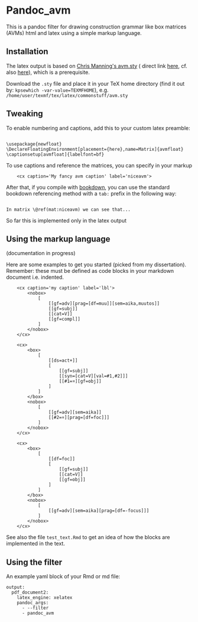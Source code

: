 Pandoc_avm
=========

This is a pandoc filter for drawing construction grammar like box matrices
(AVMs) html and latex using a simple markup language.



Installation
------------

The latex output is based  on [Chris Manning's avm.sty](https://www1.essex.ac.uk/linguistics/external/clmt/latex4ling/avms/#6) 
( direct link [here](https://www1.essex.ac.uk/linguistics/external/clmt/latex4ling/archive/avm.sty.gz),
cf. also [here](https://nlp.stanford.edu/~manning/tex/)), which is a prerequisite.

Download the `.sty` file and place it in your TeX home directory (find it out by: `kpsewhich -var-value=TEXMFHOME`), 
e.g.  `/home/user/texmf/tex/latex/commonstuff/avm.sty`


Tweaking
--------

To enable numbering and captions, add this to your custom latex preamble:

```

\usepackage{newfloat}
\DeclareFloatingEnvironment[placement={here},name=Matrix]{avmfloat}
\captionsetup[avmfloat]{labelfont=bf}

```

To use captions and reference the matrices, you can specify in your markup 

```
    <cx caption='My fancy avm caption' label='niceavm'>
```

After that, if you compile with [bookdown](https://bookdown.org), you can use the standard
bookdown referencing method with a `tab:` prefix in the following way:

```

In matrix \@ref(mat:niceavm) we can see that...

```

So far this is implemented only in the latex output


Using the markup language
-------------------

(documentation in progress)

Here are some examples to get you started (picked from my dissertation).
Remember: these must be defined as code blocks in your markdown document i.e.
indented.


```
    <cx caption='my caption' label='lbl'>
        <nobox>
            [
                [[gf=adv][prag=[df=muu]][sem=aika,muutos]]
                [[gf=subj]]
                [[cat=V]]
                [[gf=compl]]
            ]
        </nobox>
    </cx>

```

```
    <cx>
        <box>
            [
                [[ds=act+]]
                [
                    [[gf=subj]]
                    [[syn=[cat=V][val=#1,#2]]]
                    [[#1=¤][gf=obj]]
                ]
            ]
        </box>
        <nobox>
            [
                [[gf=adv][sem=aika]]
                [[#2=¤][prag=[df=foc]]]
            ]
        </nobox>
    </cx>
```

```
    <cx>
        <box>
            [
                [[df=foc]]
                [
                    [[gf=subj]]
                    [[cat=V]]
                    [[gf=obj]]
                ]
            ]
        </box>
        <nobox>
            [
                [[gf=adv][sem=aika][prag=[df=-focus]]]
            ]
        </nobox>
    </cx>
```


See also the file `test_text.Rmd` to get an idea of how the blocks are
implemented in the text.


Using the filter
----------------

An example yaml block of your Rmd or md file:

```
output:
  pdf_document2: 
    latex_engine: xelatex
    pandoc_args:
      - --filter
      - pandoc_avm
```

